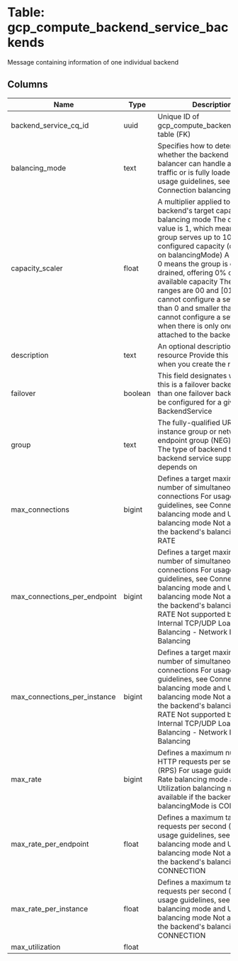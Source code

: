 
# Table: gcp_compute_backend_service_backends
Message containing information of one individual backend
## Columns
| Name        | Type           | Description  |
| ------------- | ------------- | -----  |
|backend_service_cq_id|uuid|Unique ID of gcp_compute_backend_services table (FK)|
|balancing_mode|text|Specifies how to determine whether the backend of a load balancer can handle additional traffic or is fully loaded For usage guidelines, see  Connection balancing mode|
|capacity_scaler|float|A multiplier applied to the backend's target capacity of its balancing mode The default value is 1, which means the group serves up to 100% of its configured capacity (depending on balancingMode) A setting of 0 means the group is completely drained, offering 0% of its available capacity The valid ranges are 00 and [01,10] You cannot configure a setting larger than 0 and smaller than 01 You cannot configure a setting of 0 when there is only one backend attached to the backend service|
|description|text|An optional description of this resource Provide this property when you create the resource|
|failover|boolean|This field designates whether this is a failover backend More than one failover backend can be configured for a given BackendService|
|group|text|The fully-qualified URL of an instance group or network endpoint group (NEG) resource The type of backend that a backend service supports depends on|
|max_connections|bigint|Defines a target maximum number of simultaneous connections For usage guidelines, see Connection balancing mode and Utilization balancing mode Not available if the backend's balancingMode is RATE|
|max_connections_per_endpoint|bigint|Defines a target maximum number of simultaneous connections For usage guidelines, see Connection balancing mode and Utilization balancing mode  Not available if the backend's balancingMode is RATE Not supported by:  - Internal TCP/UDP Load Balancing - Network Load Balancing|
|max_connections_per_instance|bigint|Defines a target maximum number of simultaneous connections For usage guidelines, see Connection balancing mode and Utilization balancing mode  Not available if the backend's balancingMode is RATE Not supported by:  - Internal TCP/UDP Load Balancing - Network Load Balancing|
|max_rate|bigint|Defines a maximum number of HTTP requests per second (RPS) For usage guidelines, see Rate balancing mode and Utilization balancing mode  Not available if the backend's balancingMode is CONNECTION|
|max_rate_per_endpoint|float|Defines a maximum target for requests per second (RPS) For usage guidelines, see Rate balancing mode and Utilization balancing mode  Not available if the backend's balancingMode is CONNECTION|
|max_rate_per_instance|float|Defines a maximum target for requests per second (RPS) For usage guidelines, see Rate balancing mode and Utilization balancing mode  Not available if the backend's balancingMode is CONNECTION|
|max_utilization|float||
